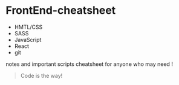 # FrontEnd-cheatsheet

+ HMTL/CSS
+ SASS
+ JavaScript
+ React
+ git

notes and important scripts cheatsheet for anyone who may need !

> Code is the way!



